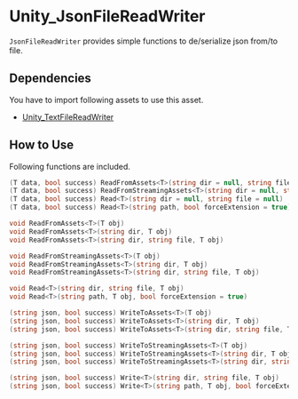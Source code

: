 # Unity_JsonFileReadWriter

``JsonFileReadWriter`` provides simple functions to de/serialize json from/to file.

## Dependencies

You have to import following assets to use this asset.

- [Unity_TextFileReadWriter](https://github.com/XJINE/Unity_TextFileReadWriter)

## How to Use

Following functions are included.

```csharp
(T data, bool success) ReadFromAssets<T>(string dir = null, string file = null)
(T data, bool success) ReadFromStreamingAssets<T>(string dir = null, string file = null)
(T data, bool success) Read<T>(string dir = null, string file = null)
(T data, bool success) Read<T>(string path, bool forceExtension = true)

void ReadFromAssets<T>(T obj)
void ReadFromAssets<T>(string dir, T obj)
void ReadFromAssets<T>(string dir, string file, T obj)

void ReadFromStreamingAssets<T>(T obj)
void ReadFromStreamingAssets<T>(string dir, T obj)
void ReadFromStreamingAssets<T>(string dir, string file, T obj)

void Read<T>(string dir, string file, T obj)
void Read<T>(string path, T obj, bool forceExtension = true)

(string json, bool success) WriteToAssets<T>(T obj)
(string json, bool success) WriteToAssets<T>(string dir, T obj)
(string json, bool success) WriteToAssets<T>(string dir, string file, T obj)

(string json, bool success) WriteToStreamingAssets<T>(T obj)
(string json, bool success) WriteToStreamingAssets<T>(string dir, T obj)
(string json, bool success) WriteToStreamingAssets<T>(string dir, string file, T obj)

(string json, bool success) Write<T>(string dir, string file, T obj)
(string json, bool success) Write<T>(string path, T obj, bool forceExtension = true)
```